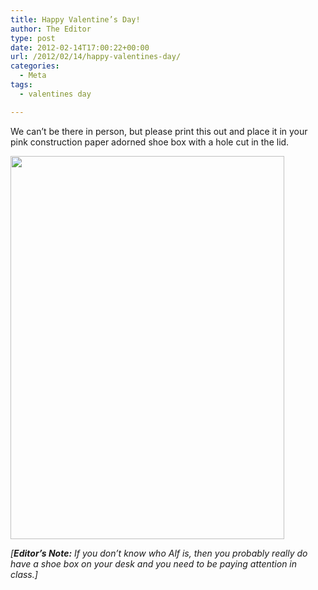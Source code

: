 ```yaml
---
title: Happy Valentine’s Day!
author: The Editor
type: post
date: 2012-02-14T17:00:22+00:00
url: /2012/02/14/happy-valentines-day/
categories:
  - Meta
tags:
  - valentines day

---
```

We can&#8217;t be there in person, but please print this out and place it in your pink construction paper adorned shoe box with a hole cut in the lid.

[<img class="aligncenter size-full wp-image-12959" title="alf_valentine" src="http://media.punchingkitty.com/wordpress/2012/02/alf_valentine.jpg" alt="" width="438" height="613" />][1]

_[**Editor&#8217;s Note:** If you don&#8217;t know who Alf is, then you probably really do have a shoe box on your desk and you need to be paying attention in class.]_

 [1]: http://media.punchingkitty.com/wordpress/2012/02/alf_valentine.jpg